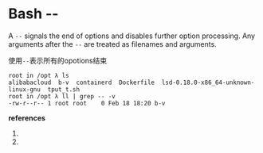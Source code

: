 # Bash --

A `--` signals the end of options and disables further option processing. Any arguments after the `--` are treated as filenames and arguments.

使用`--`表示所有的opotions结束

```
root in /opt λ ls
alibabacloud  b-v  containerd  Dockerfile  lsd-0.18.0-x86_64-unknown-linux-gnu  tput_t.sh
root in /opt λ ll | grep -- -v
-rw-r--r-- 1 root root    0 Feb 18 18:20 b-v
```

**references**

1. [^1]:https://www.gnu.org/software/bash/manual/bash.html#Invoking%20Bash

2. [^2]:https://unix.stackexchange.com/questions/11376/what-does-double-dash-mean
